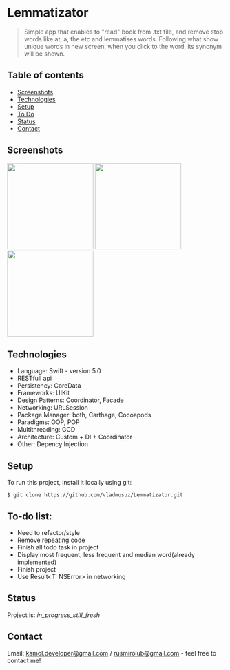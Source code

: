 # Lemmatizator
> Simple app that enables to "read" book from .txt file, and remove stop words like at, a, the etc and lemmatises words. 
Following what show unique words in new screen, when you click to the word, its synonym will be shown. 

## Table of contents
* [Screenshots](#screenshots)
* [Technologies](#technologies)
* [Setup](#technologies)
* [To Do](#technologies)
* [Status](#status)
* [Contact](#contact)


## Screenshots
<img src="https://user-images.githubusercontent.com/55618255/92272980-728bb700-eee2-11ea-92ad-0bf362a8232a.png" width="200"> <img src="https://user-images.githubusercontent.com/55618255/92272983-73bce400-eee2-11ea-8f81-e64854115e4b.png" width="200"> <img src="https://user-images.githubusercontent.com/55618255/92272985-74ee1100-eee2-11ea-8888-ce9d9e84fb87.png" width="200"> 


## Technologies
* Language: Swift - version 5.0
* RESTfull api
* Persistency: CoreData
* Frameworks: UIKit
* Design Patterns: Coordinator, Facade
* Networking: URLSession
* Package Manager: both, Carthage, Cocoapods
* Paradigms: OOP, POP
* Multithreading: GCD
* Architecture: Custom + DI + Coordinator
* Other: Depency Injection

## Setup
To run this project, install it locally using git:
```
$ git clone https://github.com/vladmusuz/Lemmatizator.git
```
## To-do list:
* Need to refactor/style
* Remove repeating code
* Finish all todo task in project
* Display most frequent, less frequent and median word(already implemented)
* Finish project
* Use Result<T: NSError> in networking

## Status
Project is: _in_progress_still_fresh_

## Contact
Email: kamol.developer@gmail.com / rusmirolub@gmail.com - feel free to contact me!
